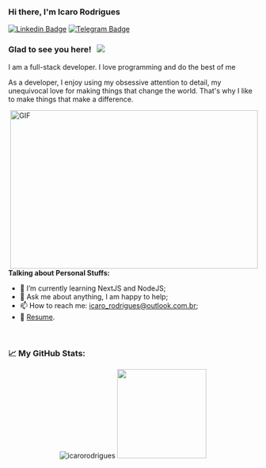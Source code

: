### Hi there, I'm Icaro Rodrigues

[![Linkedin Badge](https://img.shields.io/badge/-LinkedIn-0e76a8?style=flat-square&logo=Linkedin&logoColor=white)](https://www.linkedin.com/in/icarorodriguescerqueira/)
[![Telegram Badge](https://img.shields.io/badge/-Telegram-0088cc?style=flat-square&logo=Telegram&logoColor=white)](https://t.me/lcaroRodrigues)

### Glad to see you here! &nbsp; ![](https://visitor-badge.glitch.me/badge?page_id=IcaroRodrigues.IcaroRodrigues)

I am a full-stack developer. I love programming and do the best of me

As a developer, I enjoy using my obsessive attention to detail, my unequivocal love for making things that change the world. That's why I like to make things that make a difference.

  <img align="right" alt="GIF" src="https://github.com/abhisheknaiidu/abhisheknaiidu/blob/master/code.gif?raw=true" width="500" height="320" />
  

**Talking about Personal Stuffs:**

- 🚀 I’m currently learning NextJS and NodeJS;
- 💬 Ask me about anything, I am happy to help;
- 📫 How to reach me: icaro_rodrigues@outlook.com.br;
- 📝 [Resume](https://cutt.ly/hlEZzHo).

</br>

### 📈 **My GitHub Stats:**

<p>
  <p align="center"> <img src="https://github-readme-stats.vercel.app/api?username=IcaroRodrigues&show_icons=true&theme=gotham" alt="icarorodrigues" />
  <img height="180em" src="https://github-readme-stats.vercel.app/api/top-langs/?username=IcaroRodrigues&exclude_repo=KNN-Image-Classification&show_icons=true&hide_border=true&layout=compact&langs_count=8&theme=gotham"/>
</p>

